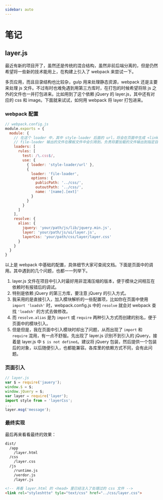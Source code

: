 ```yaml
---
sidebar: auto
---
```


# 笔记

## layer.js
最近有新的项目开了，虽然还是传统的混合结构，虽然非前后端分离的，但是仍然希望将一些新的技术能用上，在构建上引入了 webpack 来尝试一下。

多页应用，而且目录结构也比较杂，gulp 用来处理静态资源，webpack 还是主要来处理 js 文件。不过有时也难免遇到用第三方库时，在打包的时候希望将除 js 之外的文件也一并打包进来。比如用到了这个依赖 jQuery 的 layer.js，其中还有对应的 css 和 image。下面就来试试，如何用 webpack 将 layer 打包进来。

### webpack 配置
``` javascript
// webpack.config.js
module.exports = {
  module: {
    // 在这个 loader 中，其中 style-loader 后面的 url，将会在页面中生成 <link> 标签，而非内联的 <style>
    // file-loader 输出的文件在模板文件中会引用到。负责将要加载的文件输出到指定目录，并且生成对应的路径。其中的输入、输出路径，文件名、扩展名等更多的配置像可在文档中详细查看。
    loaders: [
      rules: [
        test: /\.css$/,
        use: {
          { loader: 'style-loader/url' },
          {
            loader: 'file-loader',
            options: {
              publicPath: '../css/',
              outoutPath: '../css/',
              name: '[name].[ext]'
            }
          }
        }
      ]
    ],
    resolve: {
      alias: {
        jquery: 'your/path/js/lib/jquery.min.js',
        layer: 'your/path/js/ui/layer.js',
        layerCss: 'your/path/css/layer/layer.css'
      }
    }
  }
}
```

以上是 webpack 中基础的配置，具体细节大家可查阅文档。下面是页面中的调用。其中遇到的几个问题，也都一一列举下。
1. layer.js 文件在项目中引入时最好用非混淆压缩的版本，便于模块之间相互在依赖时有报错后的调试。
2. 特别是依赖 jQuery 的第三方库，要注意 jQuery 的引入方式。
3. 我采用的是直接引入，加入模块解析的一些配置项，比如你在页面中使用 `import 'loadsh'` 时，webpack.config.js 中的 `resolve` 就会对 webpack 查找 `'loadsh'` 的方式去做修改。
4. 而 `resolve.alias` 是为 `import` 或 `require` 两种引入方式而创建的别名，便于页面中的模块引入。
5. 但是但是，我在页面中引入模块时却出了问题，从而出现了 `import` 和 `require` 混用，有一点不舒服。先出现了 layer.js 识别不到引入的 jQuery，接着是 layer.js 中 `$ is not defined`。建议将 jQuery 包装，然后提供一个包装后的对象，以后随便引入，也都能兼容。各库里的依赖方式不同，会有此问题。

### 页面引入

``` javascript
// layer.js
var $ = require('jauery');
window.$ = $;
window.jQuery = $;
var layer = require('layer');
import style from = 'layerCss';
...
layer.msg('message');
```

### 最终实现
最后再来看看最终的效果：

``` html
dist/
  /app
    /layer.html
  /css
    /layer.css
  /js
    /runtime.js
    /verdor.js
    /layer.js

<!-- 再看 layer.html 的 <head> 里已经注入了处理过的 css 文件 -->
<link rel="styleshtte" tyle="text/css" href="../css/layer.css">
```